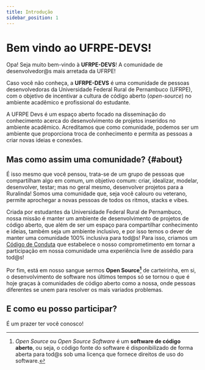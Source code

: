 ```yaml
---
title: Introdução
sidebar_position: 1
---
```


# Bem vindo ao UFRPE-DEVS!

Opa! Seja muito bem-vindo à **UFRPE-DEVS**! A comunidade de desenvolvedor@s mais arretada da UFRPE!

Caso você não conheça, a **UFRPE-DEVS** é uma comunidade de pessoas desenvolvedoras da Universidade Federal Rural de Pernambuco (UFRPE), com o objetivo de incentivar a cultura de código aberto (_open-source_) no ambiente acadêmico e profissional do estudante.

A UFRPE Devs é um espaço aberto focado na disseminação do conhecimento acerca do desenvolvimento de projetos inseridos no ambiente acadêmico. Acreditamos que como comunidade, podemos ser um ambiente que proporciona troca de conhecimento e permita as pessoas a criar novas ideias e conexões.

## Mas como assim uma comunidade? {#about}

É isso mesmo que você pensou, trata-se de um grupo de pessoas que compartilham algo em comum, um objetivo comum: criar, idealizar, modelar, desenvolver, testar; mas no geral mesmo, desenvolver projetos para a Ruralinda! Somos uma comunidade que, seja você calouro ou veterano, permite aprochegar a novas pessoas de todos os ritmos, stacks e vibes.

Criada por estudantes da Universidade Federal Rural de Pernambuco, nossa missão é manter um ambiente de desenvolvimento de projetos de código aberto, que além de ser um espaço para compartilhar conhecimento e ideias, também seja um ambiente inclusivo, e por isso temos o dever de manter uma comunidade 100% inclusiva para tod@s! Para isso, criamos um [Código de Conduta](https://github.com/ufrpe-devs/.github/blob/main/CODE_OF_CONDUCT.md) que estabelece o nosso comprometimento em tornar a participação em nossa comunidade uma experiência livre de assédio para tod@s!

Por fim, está em nosso sangue sermos **Open Source[^1]** de carteirinha, em si, o desenvolvimento de software nos últimos tempos só se tornou o que é hoje graças à comunidades de código aberto como a nossa, onde pessoas diferentes se unem para resolver os mais variados problemas.

## E como eu posso participar?

<!-- Há diversas formas de participar de nossa comunidade -->

É um prazer ter você conosco!

[^1]: _Open Source_ ou _Open Source Software_ é um **software de código aberto**, ou seja, o código fonte do software é disponibilizado de forma aberta para tod@s sob uma licença que fornece direitos de uso do software.
